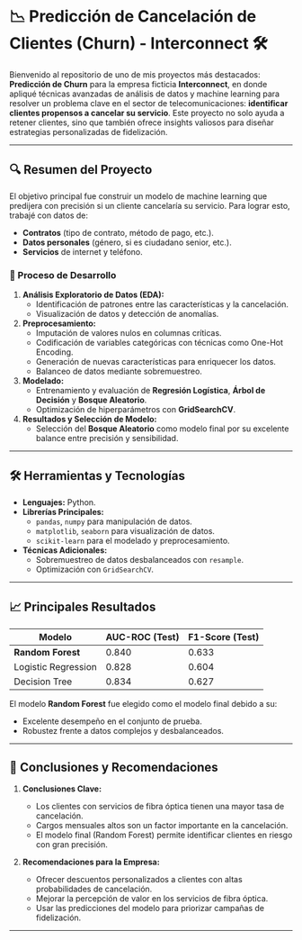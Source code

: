 # 📉 Predicción de Cancelación de Clientes (Churn) - Interconnect 🛠️

Bienvenido al repositorio de uno de mis proyectos más destacados: **Predicción de Churn** para la empresa ficticia **Interconnect**, en donde apliqué técnicas avanzadas de análisis de datos y machine learning para resolver un problema clave en el sector de telecomunicaciones: **identificar clientes propensos a cancelar su servicio**. Este proyecto no solo ayuda a retener clientes, sino que también ofrece insights valiosos para diseñar estrategias personalizadas de fidelización.

---

## 🔍 Resumen del Proyecto

El objetivo principal fue construir un modelo de machine learning que predijera con precisión si un cliente cancelaría su servicio. Para lograr esto, trabajé con datos de:
- **Contratos** (tipo de contrato, método de pago, etc.).
- **Datos personales** (género, si es ciudadano senior, etc.).
- **Servicios** de internet y teléfono.

### 🚀 Proceso de Desarrollo
1. **Análisis Exploratorio de Datos (EDA):**
   - Identificación de patrones entre las características y la cancelación.
   - Visualización de datos y detección de anomalías.
2. **Preprocesamiento:**
   - Imputación de valores nulos en columnas críticas.
   - Codificación de variables categóricas con técnicas como One-Hot Encoding.
   - Generación de nuevas características para enriquecer los datos.
   - Balanceo de datos mediante sobremuestreo.
3. **Modelado:**
   - Entrenamiento y evaluación de **Regresión Logística**, **Árbol de Decisión** y **Bosque Aleatorio**.
   - Optimización de hiperparámetros con **GridSearchCV**.
4. **Resultados y Selección de Modelo:**
   - Selección del **Bosque Aleatorio** como modelo final por su excelente balance entre precisión y sensibilidad.

---

## 🛠️ Herramientas y Tecnologías

- **Lenguajes:** Python.
- **Librerías Principales:** 
  - `pandas`, `numpy` para manipulación de datos.
  - `matplotlib`, `seaborn` para visualización de datos.
  - `scikit-learn` para el modelado y preprocesamiento.
- **Técnicas Adicionales:**
  - Sobremuestreo de datos desbalanceados con `resample`.
  - Optimización con `GridSearchCV`.

---

## 📈 Principales Resultados

| Modelo                | AUC-ROC (Test) | F1-Score (Test) |
|-----------------------|----------------|-----------------|
| **Random Forest**     | 0.840          | 0.633           |
| Logistic Regression   | 0.828          | 0.604           |
| Decision Tree         | 0.834          | 0.627           |

El modelo **Random Forest** fue elegido como el modelo final debido a su:
- Excelente desempeño en el conjunto de prueba.
- Robustez frente a datos complejos y desbalanceados.

---

## 🎯 Conclusiones y Recomendaciones

1. **Conclusiones Clave:**
   - Los clientes con servicios de fibra óptica tienen una mayor tasa de cancelación.
   - Cargos mensuales altos son un factor importante en la cancelación.
   - El modelo final (Random Forest) permite identificar clientes en riesgo con gran precisión.

2. **Recomendaciones para la Empresa:**
   - Ofrecer descuentos personalizados a clientes con altas probabilidades de cancelación.
   - Mejorar la percepción de valor en los servicios de fibra óptica.
   - Usar las predicciones del modelo para priorizar campañas de fidelización.

---
